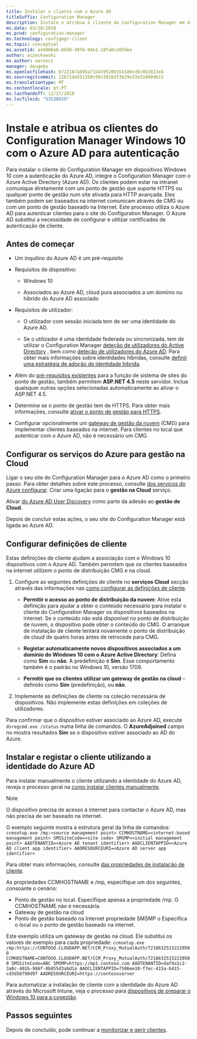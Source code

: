 ```yaml
---
title: Instalar o cliente com o Azure AD
titleSuffix: Configuration Manager
description: Instale e atribua o cliente do Configuration Manager em dispositivos Windows 10 com o Azure Active Directory para autenticação
ms.date: 03/28/2018
ms.prod: configuration-manager
ms.technology: configmgr-client
ms.topic: conceptual
ms.assetid: a44006eb-8650-49f6-94e1-18fa0ca959ee
author: aczechowski
ms.author: aaroncz
manager: dougeby
ms.openlocfilehash: b722187a895a71b4195200354180cdbc8b2813e6
ms.sourcegitcommit: 12b71da551350c99c5916df3629e33e31040db15
ms.translationtype: MT
ms.contentlocale: pt-PT
ms.lasthandoff: 12/17/2018
ms.locfileid: "53530919"
---
```

# <a name="install-and-assign-configuration-manager-windows-10-clients-using-azure-ad-for-authentication"></a>Instale e atribua os clientes do Configuration Manager Windows 10 com o Azure AD para autenticação

Para instalar o cliente do Configuration Manager em dispositivos Windows 10 com a autenticação do Azure AD, integre o Configuration Manager com o Azure Active Directory (Azure AD). Os clientes podem estar na intranet comunique diretamente com um ponto de gestão que suporte HTTPS ou qualquer ponto de gestão num site ativada para HTTP avançada. Eles também podem ser baseados na internet comunicam através de CMG ou com um ponto de gestão baseado na Internet. Este processo utiliza o Azure AD para autenticar clientes para o site do Configuration Manager. O Azure AD substitui a necessidade de configurar e utilizar certificados de autenticação de cliente.



## <a name="before-you-begin"></a>Antes de começar

- Um inquilino do Azure AD é um pré-requisito  

- Requisitos de dispositivo:  

    - Windows 10  

    - Associados ao Azure AD, cloud pura associados a um domínio ou híbrido do Azure AD associado  

- Requisitos de utilizador:  

    - O utilizador com sessão iniciada tem de ser uma identidade do Azure AD.   

    - Se o utilizador é uma identidade federada ou sincronizada, tem de utilizar o Configuration Manager [deteção de utilizadores do Active Directory](/sccm/core/servers/deploy/configure/about-discovery-methods#bkmk_aboutUser) , bem como [deteção de utilizadores do Azure AD](/sccm/core/servers/deploy/configure/about-discovery-methods#azureaddisc). Para obter mais informações sobre identidades híbridas, consulte [definir uma estratégia de adoção de identidade híbrida](/azure/active-directory/active-directory-hybrid-identity-design-considerations-identity-adoption-strategy).<!--497750-->  

- Além do [pré-requisitos existentes](/sccm/core/plan-design/configs/site-and-site-system-prerequisites#bkmk_2012MPpreq) para a função de sistema de sites do ponto de gestão, também permitem **ASP.NET 4.5** neste servidor. Inclua quaisquer outras opções selecionadas automaticamente ao ativar o ASP.NET 4.5.  

- Determine se o ponto de gestão tem de HTTPS. Para obter mais informações, consulte [ativar o ponto de gestão para HTTPS](/sccm/core/clients/manage/cmg/certificates-for-cloud-management-gateway#bkmk_mphttps).  

- Configurar opcionalmente um [gateway de gestão da nuvem](/sccm/core/clients/manage/cmg/plan-cloud-management-gateway) (CMG) para implementar clientes baseados na internet. Para clientes no local que autenticar com o Azure AD, não é necessário um CMG.  


## <a name="configure-azure-services-for-cloud-management"></a>Configurar os serviços do Azure para gestão na Cloud

Ligar o seu site do Configuration Manager para o Azure AD como o primeiro passo. Para obter detalhes sobre este processo, consulte [dos serviços do Azure configurar](/sccm/core/servers/deploy/configure/azure-services-wizard). Criar uma ligação para o **gestão na Cloud** serviço.

Ativar [do Azure AD User Discovery](/sccm/core/servers/deploy/configure/configure-discovery-methods#azureaadisc) como parte da adesão ao **gestão de Cloud**. 

Depois de concluir estas ações, o seu site do Configuration Manager está ligada ao Azure AD. 



## <a name="configure-client-settings"></a>Configurar definições de cliente

Estas definições de cliente ajudam a associação com o Windows 10 dispositivos com o Azure AD. Também permitem que os clientes baseados na internet utilizem o ponto de distribuição CMG e na cloud.

1.  Configure as seguintes definições de cliente no **serviços Cloud** secção através das informações nas [como configurar as definições de cliente](/sccm/core/clients/deploy/configure-client-settings).  

    - **Permitir o acesso ao ponto de distribuição da nuvem**: Ative esta definição para ajudar a obter o conteúdo necessário para instalar o cliente do Configuration Manager os dispositivos baseados na internet. Se o conteúdo não está disponível no ponto de distribuição de nuvem, o dispositivo pode obter o conteúdo do CMG. O arranque de instalação de cliente tentará novamente o ponto de distribuição de cloud de quatro horas antes de retrocede para CMG.<!--495533-->  

    - **Registar automaticamente novos dispositivos associados a um domínio do Windows 10 com o Azure Active Directory**: Defina como **Sim** ou **não**. A predefinição é **Sim**. Esse comportamento também é o padrão no Windows 10, versão 1709.

    - **Permitir que os clientes utilizar um gateway de gestão na cloud** – definido como **Sim** (predefinição), ou **não**.  

2.  Implemente as definições de cliente na coleção necessária de dispositivos. Não implemente estas definições em coleções de utilizadores.

Para confirmar que o dispositivo estiver associado ao Azure AD, execute `dsregcmd.exe /status` numa linha de comandos. O **AzureAdjoined** campo no mostra resultados **Sim** se o dispositivo estiver associado ao AD do Azure.



## <a name="install-and-register-the-client-using-azure-ad-identity"></a>Instalar e registar o cliente utilizando a identidade do Azure AD

Para instalar manualmente o cliente utilizando a identidade do Azure AD, reveja o processo geral na [como instalar clientes manualmente](/sccm/core/clients/deploy/deploy-clients-to-windows-computers#BKMK_Manual). 

 > [!Note]  
 > O dispositivo precisa de acesso à internet para contactar o Azure AD, mas não precisa de ser baseado na internet. 

O exemplo seguinte mostra a estrutura geral da linha de comandos: `ccmsetup.exe /mp:<source management point> CCMHOSTNAME=<internet-based management point> SMSSiteCode=<site code> SMSMP=<initial management point> AADTENANTID=<Azure AD tenant identifier> AADCLIENTAPPID=<Azure AD client app identifier> AADRESOURCEURI=<Azure AD server app identifier>`

Para obter mais informações, consulte [das propriedades de instalação de cliente](/sccm/core/clients/deploy/about-client-installation-properties).

As propriedades CCMHOSTNAME e /mp, especifique um dos seguintes, consoante o cenário:
- Ponto de gestão no local. Especifique apenas a propriedade /mp. O CCMHOSTNAME não é necessária.
- Gateway de gestão na cloud
- Ponto de gestão baseado na Internet propriedade SMSMP o Especifica o local ou o ponto de gestão baseado na internet.

Este exemplo utiliza um gateway de gestão na cloud. Ele substitui os valores de exemplo para cada propriedade: `ccmsetup.exe /mp:https://CONTOSO.CLOUDAPP.NET/CCM_Proxy_MutualAuth/72186325152220500 CCMHOSTNAME=CONTOSO.CLOUDAPP.NET/CCM_Proxy_MutualAuth/72186325152220500 SMSSiteCode=ABC SMSMP=https://mp1.contoso.com AADTENANTID=daf4a1c2-3a0c-401b-966f-0b855d3abd1a AADCLIENTAPPID=7506ee10-f7ec-415a-b415-cd3d58790d97 AADRESOURCEURI=https://contososerver`

Para automatizar a instalação de cliente com a identidade do Azure AD através do Microsoft Intune, veja o processo para [dispositivos de preparar o Windows 10 para a cogestão](/sccm/core/clients/manage/co-management-prepare#command-line-to-install-configuration-manager-client).



## <a name="next-steps"></a>Passos seguintes

Depois de concluído, pode continuar a [monitorizar e gerir clientes](/sccm/core/clients/manage/monitor-clients).
